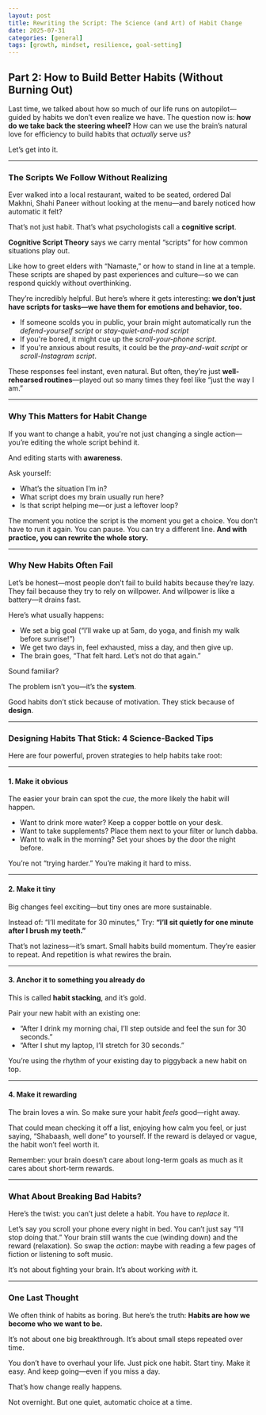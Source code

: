 ```yaml
---
layout: post  
title: Rewriting the Script: The Science (and Art) of Habit Change 
date: 2025-07-31
categories: [general]  
tags: [growth, mindset, resilience, goal-setting]  
---
```

## **Part 2: How to Build Better Habits (Without Burning Out)**

Last time, we talked about how so much of our life runs on autopilot—guided by habits we don’t even realize we have.
The question now is: **how do we take back the steering wheel?**
How can we use the brain’s natural love for efficiency to build habits that *actually* serve us?

Let’s get into it.

------

### **The Scripts We Follow Without Realizing**

Ever walked into a local restaurant, waited to be seated, ordered Dal Makhni, Shahi Paneer without looking at the menu—and barely noticed how automatic it felt?

That’s not just habit. That’s what psychologists call a **cognitive script**.

**Cognitive Script Theory** says we carry mental “scripts” for how common situations play out.

Like how to greet elders with “Namaste,” or how to stand in line at a temple. These scripts are shaped by past experiences and culture—so we can respond quickly without overthinking.

They’re incredibly helpful.
 But here’s where it gets interesting: **we don’t just have scripts for tasks—we have them for emotions and behavior, too.**

- If someone scolds you in public, your brain might automatically run the *defend-yourself script* or *stay-quiet-and-nod script*
- If you're bored, it might cue up the *scroll-your-phone script*.
- If you're anxious about results, it could be the *pray-and-wait script* or *scroll-Instagram script*.

These responses feel instant, even natural. But often, they’re just **well-rehearsed routines**—played out so many times they feel like “just the way I am.”

------

### **Why This Matters for Habit Change**

If you want to change a habit, you're not just changing a single action—you’re editing the whole script behind it.

And editing starts with **awareness**.

Ask yourself:

- What’s the situation I’m in?
- What script does my brain usually run here?
- Is that script helping me—or just a leftover loop?

The moment you notice the script is the moment you get a choice.
 You don’t have to run it again. You can pause. You can try a different line.
 **And with practice, you can rewrite the whole story.**

------

### **Why New Habits Often Fail**

Let’s be honest—most people don’t fail to build habits because they’re lazy.
 They fail because they try to rely on willpower. And willpower is like a battery—it drains fast.

Here’s what usually happens:

- We set a big goal (“I’ll wake up at 5am, do yoga, and finish my walk before sunrise!”)
- We get two days in, feel exhausted, miss a day, and then give up.
- The brain goes, “That felt hard. Let’s not do that again.”

Sound familiar?

The problem isn’t you—it’s the **system**.

Good habits don’t stick because of motivation. They stick because of **design**.

------

### **Designing Habits That Stick: 4 Science-Backed Tips**

Here are four powerful, proven strategies to help habits take root:

------

#### **1. Make it obvious**

The easier your brain can spot the *cue*, the more likely the habit will happen.

- Want to drink more water? Keep a copper bottle on your desk.
- Want to take supplements? Place them next to your filter or lunch dabba.
- Want to walk in the morning? Set your shoes by the door the night before.

You’re not “trying harder.” You’re making it hard to miss.

------

#### **2. Make it tiny**

Big changes feel exciting—but tiny ones are more sustainable.

Instead of: “I’ll meditate for 30 minutes,”
 Try: **“I’ll sit quietly for one minute after I brush my teeth.”**

That’s not laziness—it’s smart. Small habits build momentum. They’re easier to repeat. And repetition is what rewires the brain.

------

#### **3. Anchor it to something you already do**

This is called **habit stacking**, and it’s gold.

Pair your new habit with an existing one:

- “After I drink my morning chai, I’ll step outside and feel the sun for 30 seconds.”
- “After I shut my laptop, I’ll stretch for 30 seconds.”

You’re using the rhythm of your existing day to piggyback a new habit on top.

------

#### **4. Make it rewarding**

The brain loves a win. So make sure your habit *feels* good—right away.

That could mean checking it off a list, enjoying how calm you feel, or just saying, “Shabaash, well done” to yourself.
 If the reward is delayed or vague, the habit won’t feel worth it.

Remember: your brain doesn’t care about long-term goals as much as it cares about short-term rewards.

------

### **What About Breaking Bad Habits?**

Here’s the twist: you can’t just delete a habit. You have to *replace* it.

Let’s say you scroll your phone every night in bed.
 You can’t just say “I’ll stop doing that.” Your brain still wants the cue (winding down) and the reward (relaxation).
 So swap the *action*: maybe with reading a few pages of fiction or listening to soft music.

It’s not about fighting your brain. It’s about working *with* it.

------

### **One Last Thought**

We often think of habits as boring. But here’s the truth:
 **Habits are how we become who we want to be.**

It’s not about one big breakthrough. It’s about small steps repeated over time.

You don’t have to overhaul your life.
 Just pick one habit. Start tiny. Make it easy. And keep going—even if you miss a day.

That’s how change really happens.

Not overnight.
But one quiet, automatic choice at a time.
